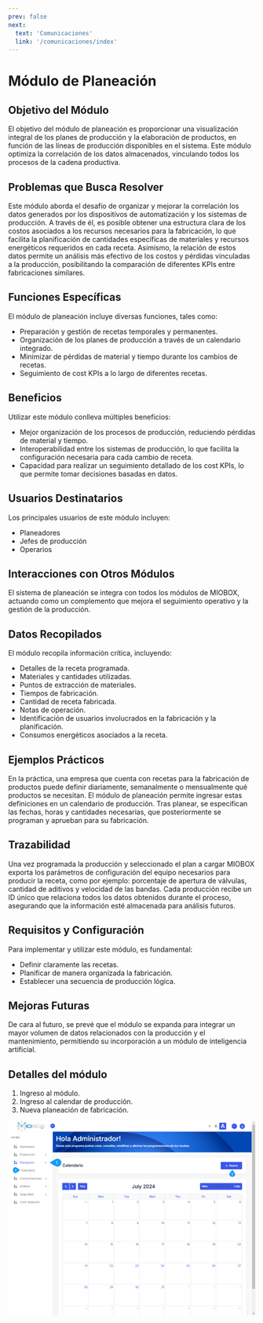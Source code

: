 ```yaml
---
prev: false
next:
  text: 'Comunicaciones'
  link: '/comunicaciones/index'
---
```


# Módulo de Planeación  

## Objetivo del Módulo  

El objetivo del módulo de planeación es proporcionar una visualización integral de los planes de producción y la elaboración de productos, en función de las líneas de producción disponibles en el sistema. Este módulo optimiza la correlación de los datos almacenados, vinculando todos los procesos de la cadena productiva.  

## Problemas que Busca Resolver

Este módulo aborda el desafío de organizar y mejorar la correlación los datos generados por los dispositivos de automatización y los sistemas de producción. A través de él, es posible obtener una estructura clara de los costos asociados a los recursos necesarios para la fabricación, lo que facilita la planificación de cantidades específicas de materiales y recursos energéticos requeridos en cada receta. Asimismo, la relación de estos datos permite un análisis más efectivo de los costos y pérdidas vinculadas a la producción, posibilitando la comparación de diferentes KPIs entre fabricaciones similares.  

## Funciones Específicas  

El módulo de planeación incluye diversas funciones, tales como:

- Preparación y gestión de recetas temporales y permanentes.  
- Organización de los planes de producción a través de un calendario integrado.  
- Minimizar de pérdidas de material y tiempo durante los cambios de recetas.  
- Seguimiento de cost KPIs a lo largo de diferentes recetas.  

## Beneficios

Utilizar este módulo conlleva múltiples beneficios:

- Mejor organización de los procesos de producción, reduciendo pérdidas de material y tiempo.  
- Interoperabilidad entre los sistemas de producción, lo que facilita la configuración necesaria para cada cambio de receta.  
- Capacidad para realizar un seguimiento detallado de los cost KPIs, lo que permite tomar decisiones basadas en datos.  

## Usuarios Destinatarios

Los principales usuarios de este módulo incluyen:

- Planeadores  
- Jefes de producción  
- Operarios  

## Interacciones con Otros Módulos

El sistema de planeación se integra con todos los módulos de MIOBOX, actuando como un complemento que mejora el seguimiento operativo y la gestión de la producción.  

## Datos Recopilados  

El módulo recopila información crítica, incluyendo:

- Detalles de la receta programada.  
- Materiales y cantidades utilizadas.  
- Puntos de extracción de materiales.  
- Tiempos de fabricación.  
- Cantidad de receta fabricada.  
- Notas de operación.  
- Identificación de usuarios involucrados en la fabricación y la planificación.  
- Consumos energéticos asociados a la receta.  

## Ejemplos Prácticos  

En la práctica, una empresa que cuenta con recetas para la fabricación de productos puede definir diariamente, semanalmente o mensualmente qué productos se necesitan. El módulo de planeación permite ingresar estas definiciones en un calendario de producción. Tras planear, se especifican las fechas, horas y cantidades necesarias, que posteriormente se programan y aprueban para su fabricación.  

## Trazabilidad  

Una vez programada la producción y seleccionado el plan a cargar MIOBOX exporta los parámetros de configuración del equipo necesarios para producir la receta, como por ejemplo: porcentaje de apertura de válvulas, cantidad de aditivos y velocidad de las bandas. Cada producción recibe un ID único que relaciona todos los datos obtenidos durante el proceso, asegurando que la información esté almacenada para análisis futuros.  

## Requisitos y Configuración

Para implementar y utilizar este módulo, es fundamental:

- Definir claramente las recetas.  
- Planificar de manera organizada la fabricación.  
- Establecer una secuencia de producción lógica.  

## Mejoras Futuras

De cara al futuro, se prevé que el módulo se expanda para integrar un mayor volumen de datos relacionados con la producción y el mantenimiento, permitiendo su incorporación a un módulo de inteligencia artificial.  

## Detalles del módulo

1. Ingreso al módulo.
2. Ingreso al calendar de producción.
3. Nueva planeación de fabricación.

![modulo_planeacion](../planeacion/assets/images/modulo_planeacion.png)